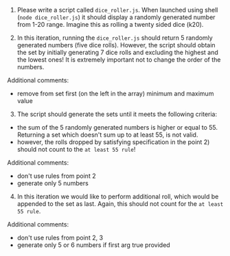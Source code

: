 1. Please write a script called `dice_roller.js`. When launched using shell (`node dice_roller.js`) it should display a randomly generated number from 1-20 range. Imagine this as rolling a twenty sided dice (k20).

2. In this iteration, running the `dice_roller.js` should return 5 randomly generated numbers (five dice rolls).
However, the script should obtain the set by initially generating 7 dice rolls and excluding the highest and the lowest ones! It is extremely important not to change the order of the numbers.

Additional comments:
- remove from set first (on the left in the array) minimum and maximum value

3. The script should generate the sets until it meets the following criteria: 
  - the sum of the 5 randomly generated numbers is higher or equal to 55. Returning a set which doesn't sum up to at least 55, is not valid.
  - however, the rolls dropped by satisfying specification in the point 2) should not count to the `at least 55 rule`!

Additional comments:
- don't use rules from point 2
- generate only 5 numbers

4. In this iteration we would like to perform additional roll, which would be appended to the set as last. Again, this should not count for the `at least 55 rule`.

Additional comments:
- don't use rules from point 2, 3
- generate only 5 or 6 numbers if first arg true provided
